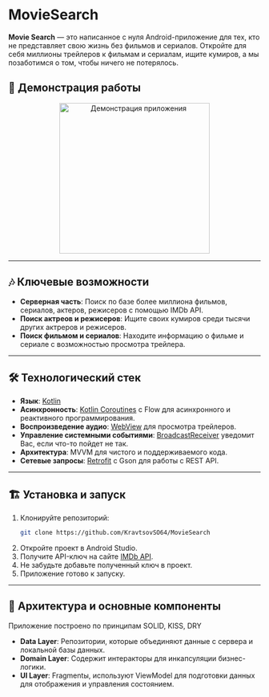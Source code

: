 # MovieSearch

**Movie Search** — это написанное с нуля Android-приложение для тех, кто не представляет свою жизнь без фильмов и сериалов. Откройте для себя миллионы трейлеров к фильмам и сериалам, ищите кумиров, а мы позаботимся о том, чтобы ничего не потерялось.

## 🎥 Демонстрация работы
<div align="center">
     <img src="https://github.com/KravtsovSO64/MovieSearch/blob/c212bfb03dd85194616b8714fd221dab0e660a6d/ms.gif" alt="Демонстрация приложения" width="300">
</div>

---

## 🎶 Ключевые возможности

*   **Серверная часть**: Поиск по базе более миллиона фильмов, сериалов, актеров, режисеров с помощью  IMDb API.
*   **Поиск актреов и режисеров**: Ищите своих кумиров среди тысячи других актреров и режисеров.
*   **Поиск фильмом и сериалов**: Находите информацию о фильме и сериале с возможностью просмотра трейлера.

---

## 🛠 Технологический стек

*   **Язык**: [Kotlin](https://kotlinlang.org/)
*   **Асинхронность**: [Kotlin Coroutines](https://github.com/Kotlin/kotlinx.coroutines) с Flow для асинхронного и реактивного программирования.
*   **Воспроизведение аудио**: [WebView](https://developer.android.com/reference/android/webkit/WebView) для просмотра трейлеров.
*   **Управление системными событиями**: [BroadcastReceiver](https://developer.android.com/reference/android/content/BroadcastReceiver) уведомит Вас, если что-то пойдет не так.
*   **Архитектура**: MVVM для чистого и поддерживаемого кода.
*   **Сетевые запросы**: [Retrofit](https://square.github.io/retrofit/) с Gson для работы с REST API.

---

## 🏗️ Установка и запуск

1.  Клонируйте репозиторий:
    ```bash
    git clone https://github.com/KravtsovSO64/MovieSearch
    ```
2.  Откройте проект в Android Studio.
3.  Получите API-ключ на сайте [IMDb API](https://developer.imdb.com/documentation/api-documentation).
4.  Не забудьте добавьте полученный ключ в проект.
5.  Приложение готово к запуску.

---

## 📐 Архитектура и основные компоненты

Приложение построено по принципам SOLID, KISS, DRY

*   **Data Layer**: Репозитории, которые объединяют данные c сервера и локальной базы данных.
*   **Domain Layer**: Содержит интеракторы для инкапсуляции бизнес-логики.
*   **UI Layer**: Fragmentы, используют ViewModel для подготовки данных для отображения и управления состоянием.
